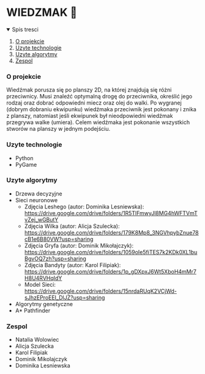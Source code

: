 # WIEDZMAK 🧙

<details open="open">
    <summary>Spis tresci</summary>
    <ol>
        <li>
            <a href="#o-projekcie">O projekcie</a>
        </li>
        <li>
            <a href="#uzyte-technologie">Uzyte technologie</a>
        </li>
        <li>
            <a href=#uzyte-algorytmy">Uzyte algorytmy</a>
        </li>
        <li>
            <a href="#zespol">Zespol</a>
        </li>
    </ol>
</details>

<!-- O PROJEKCIE -->

### O projekcie

Wiedźmak porusza się po planszy 2D, na której znajdują się różni przeciwnicy. Musi znaleźć optymalną drogę do przeciwnika, określić jego rodzaj oraz dobrać odpowiedni miecz oraz olej do walki. Po wygranej (dobrym dobraniu ekwipunku) wiedźmaka przeciwnik jest pokonany i znika z planszy, natomiast jeśli ekwipunek był nieodpowiedni wiedźmak przegrywa walke (umiera). Celem wiedźmaka jest pokonanie wszystkich stworów na planszy w jednym podejściu.

<!-- UZYTE TECHNOLOGIE -->

### Uzyte technologie

- Python
- PyGame

### Uzyte algorytmy

- Drzewa decyzyjne
- Sieci neuronowe
    - Zdjęcia Leshego (autor: Dominika Lesniewska): https://drive.google.com/drive/folders/1R5TlFmwyJl8MG4hWFTVmTvZej_wGButY
    - Zdjęcia Wilka (autor: Alicja Szulecka): https://drive.google.com/drive/folders/179K8Mp8_3NGVhpybZnue78cB1e6B80VW?usp=sharing
    - Zdjęcia Gryfa (autor: Dominik Mikołajczyk): https://drive.google.com/drive/folders/1059oIe5fiTES7k2KDk0XL1buBgvOQ7zh?usp=sharing
    - Zdjęcia Bandyty (autor: Karol Filipiak): https://drive.google.com/drive/folders/1p_gDXpxJ6Wt5XboH4mMr7H8U4RVHqIdY
    - Model Sieci: https://drive.google.com/drive/folders/15nrdaRUqK2VCjWd-sJhzEProEEI_DlJZ?usp=sharing
- Algorytmy genetyczne
- A\* Pathfinder

<!-- ZESPOL -->

### Zespol

- Natalia Wolowiec
- Alicja Szulecka
- Karol Filipiak
- Dominik Mikolajczyk
- Dominika Lesniewska
